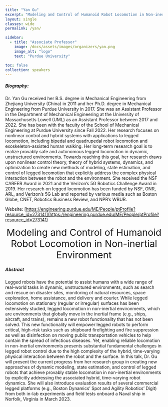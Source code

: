 ```yaml
---
title: "Yan Gu"
excerpt: "Modeling and Control of Humanoid Robot Locomotion in Non-inertial Environment"
layout: single 
classes: wide
permalink: /yan/

sidebar:
  - title: "Associate Professor"
    image: /docs/assets/images/organizers/yan.png
    image_alt: "logo"
    text: "Purdue University"

toc: false 
collection: speakers
---
```


##### Biography: 

Dr. Yan Gu received her B.S. degree in Mechanical Engineering from Zhejiang University (China) in 2011 and her Ph.D. degree in Mechanical Engineering from Purdue University in 2017. She was an Assistant Professor in the Department of Mechanical Engineering at the University of Massachusetts Lowell (UML) as an Assistant Professor between 2017 and 2022. She has been with the faculty of the School of Mechanical Engineering at Purdue University since Fall 2022. Her research focuses on nonlinear control and hybrid systems with applications to legged locomotion, including bipedal and quadrupedal robot locomotion and exoskeleton-assisted human walking. Her long-term research goal is to realize provably safe and autonomous legged locomotion in dynamic, unstructured environments. Towards reaching this goal, her research draws upon nonlinear control theory, theory of hybrid systems, dynamics, and optimization to create new methods of modeling, state estimation, and control of legged locomotion that explicitly address the complex physical interaction between the robot and the environment. She received the NSF CAREER Award in 2021 and the Verizon’s 5G Robotics Challenge Award in 2019. Her research on legged locomotion has been funded by NSF, ONR, ARL, and Verizon’s 5G Lab and reported by various media such as Boston Globe, CNET, Robotics Business Review, and NPR’s WBUR.

Website: [https://engineering.purdue.edu/ME/People/ptProfile?resource_id=273141](https://engineering.purdue.edu/ME/People/ptProfile?resource_id=273141)

<center style="font-size:30px">
Modeling and Control of Humanoid Robot Locomotion in Non-inertial Environment
</center>



##### Abstract


Legged robots have the potential to assist humans with a wide range of real-world tasks in dynamic, unstructured environments, such as search and rescue on disaster sites, monitoring of natural resources, space exploration, home assistance, and delivery and courier. While legged locomotion on stationary (regular or irregular) surfaces has been extensively studied, legged locomotion in non-inertial environments, which are environments that globally move in the inertial frame (e.g., ships, aircraft, and trains), remains a new robot functionality that has not been solved. This new functionality will empower legged robots to perform critical, high-risk tasks such as shipboard firefighting and fire suppression as well as disinfection on moving public transportation vehicles to help contain the spread of infectious diseases. Yet, enabling reliable locomotion in non-inertial environments presents substantial fundamental challenges in legged robot control due to the high complexity of the hybrid, time-varying physical interaction between the robot and the surface. In this talk, Dr. Gu will present the current progress from her research group in creating new approaches of dynamic modeling, state estimation, and control of legged robots that achieve provably stable locomotion in non-inertial environments by explicitly addressing the associated hybrid, time-varying robot dynamics. She will also introduce evaluation results of several commercial legged platforms (e.g., Boston Dynamics’ Spot and Agility Robotics’ Digit) from both in-lab experiments and field tests onboard a Naval ship in Norfolk, Virginia in March 2023.





